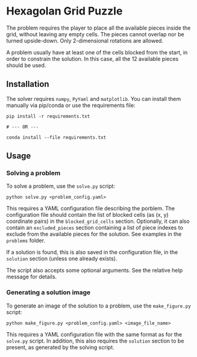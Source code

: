 # Hexagolan Grid Puzzle

The problem requires the player to place all the available pieces inside the 
grid, without leaving any empty cells. The pieces cannot overlap nor be turned 
upside-down. Only 2-dimensional rotations are allowed.

A problem usually have at least one of the cells blocked from the start, in 
order to constrain the solution. In this case, all the 12 available pieces 
should be used.


## Installation

The solver requires `numpy`, `PyYaml` and `matplotlib`. You can install them 
manually via pip/conda or use the requirements file:

```
pip install -r requirements.txt

# --- OR ---

conda install --file requirements.txt
```


## Usage

### Solving a problem

To solve a problem, use the `solve.py` script:
```
python solve.py <problem_config.yaml>
```

This requires a YAML configuration file describing the porblem.
The configuration file should contain the list of blocked cells (as (x, y) 
coordinate pairs) in the `blocked_grid_cells` section.
Optionally, it can also contain an `excluded_pieces` section containing a list 
of piece indexes to exclude from the available pieces for the solution.
See examples in the `problems` folder.

If a solution is found, this is also saved in the configuration file, in the 
`solution` section (unless one already exists).

The script also accepts some optional arguments. See the relative help message 
for details.

### Generating a solution image

To generate an image of the solution to a problem, use the `make_figure.py` 
script:
```
python make_figure.py <problem_config.yaml> <image_file_name>
```

This requires a YAML configuration file with the same format as for the 
`solve.py` script. In addition, this also requires the `solution` section to 
be present, as generated by the solving script.
